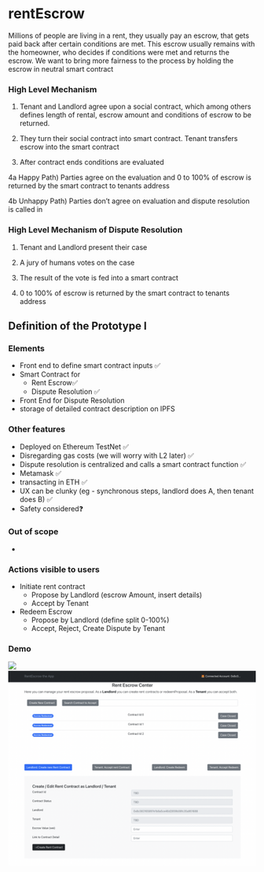 # rentEscrow

Millions of people are living in a rent, they usually pay an escrow, that gets paid back after certain conditions are met. This escrow usually remains with the homeowner, who decides if conditions were met and returns the escrow. We want to bring more fairness to the process by holding the escrow in neutral smart contract

### High Level Mechanism

1) Tenant and Landlord agree upon a social contract, which among others defines length of rental, escrow amount and conditions of escrow to be returned.

2) They turn their social contract into smart contract. Tenant transfers escrow into the smart contract

3) After contract ends conditions are evaluated

4a Happy Path) Parties agree on the evaluation and 0 to 100% of escrow is returned by the smart contract to tenants address

4b Unhappy Path) Parties don’t agree on evaluation and dispute resolution is called in

### High Level Mechanism of Dispute Resolution

1) Tenant and Landlord present their case

2) A jury of humans votes on the case

3) The result of the vote is fed into a smart contract

4) 0 to 100% of escrow is returned by the smart contract to tenants address

## Definition of the Prototype I

### Elements

- Front end to define smart contract inputs ✅
- Smart Contract for
  - Rent Escrow✅
  - Dispute Resolution ✅
- Front End for Dispute Resolution
- storage of detailed contract description on IPFS

### Other features

- Deployed on Ethereum TestNet ✅
- Disregarding gas costs (we will worry with L2 later) ✅
- Dispute resolution is centralized and calls a smart contract function ✅
- Metamask ✅
- transacting in ETH ✅
- UX can be clunky (eg - synchronous steps, landlord does A, then tenant does B) ✅
- Safety considered❓

### Out of scope

-

### Actions visible to users

- Initiate rent contract
  - Propose by Landlord (escrow Amount, insert details)
  - Accept by Tenant
- Redeem Escrow
  - Propose by Landlord (define split 0-100%)
  - Accept, Reject, Create Dispute by Tenant

### Demo

<img src = "Readmefiles/Rent Escrow Demo.gif"/>

<br/>
<img src = "Readmefiles/Screenshot.png" />
